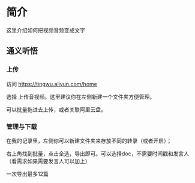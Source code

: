 # 简介

这里介绍如何把视频音频变成文字

## 通义听悟

### 上传

访问 https://tingwu.aliyun.com/home

选择 上传音视频。这里建议你在左侧新建一个文件夹方便管理。

可以批量拖进去上传，或者关联阿里云盘。

### 管理与下载

在我的记录里，左侧你可以新建文件夹来存放不同的转录（或者开启）；

右上角找到批量，点击全选，导出即可。可以选择doc，不需要时间戳和发言人（看需求如果需要发言人可以加上）

一次导出最多12篇

